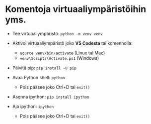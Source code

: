# Komentoja virtuaaliympäristöihin yms. 

* Tee virtuaaliympäristö: `python -m venv venv`
* Aktivoi virtuaaliympäristö joko **VS Codesta** tai komennolla:
   * `source venv/bin/activate` (Linux tai Mac)
   * `venv\Scripts\Activate.ps1` (Windows)

* Päivitä pip: `pip install -U pip`

* Avaa Python shell: `python`
  * Pois pääsee joko Ctrl+D tai `exit()`

* Asenna ipython: `pip install ipython`

* Aja ipython: `ipython`
  * Pois pääsee joko Ctrl+D tai `exit()`
